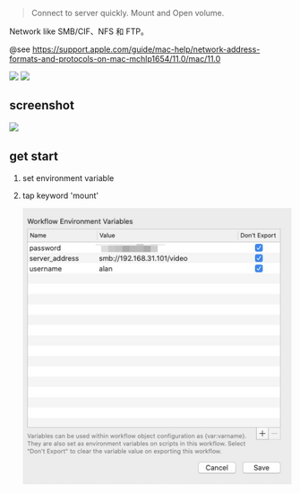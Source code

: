 > Connect to server quickly. Mount and Open volume.

Network like SMB/CIF、NFS 和 FTP。

@see https://support.apple.com/guide/mac-help/network-address-formats-and-protocols-on-mac-mchlp1654/11.0/mac/11.0



![](https://img.shields.io/badge/version-v1.3-green?style=for-the-badge)
[![](https://img.shields.io/badge/download-click-blue?style=for-the-badge)](https://github.com/alanhe421/alfred-workflows/raw/master/mount-volume/Mount%20Volume.alfredworkflow)




<!-- more -->

## screenshot

![](screenshots/screenshot.gif)

## get start
    
1. set environment variable
2. tap keyword 'mount'

    ![](screenshots/screenshot.jpeg)

